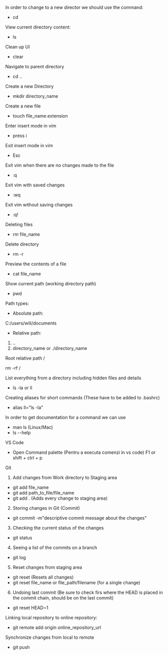 
In order to change to a new director we should use the command:
- cd

View current directory content:
- ls

Clean up UI 
- clear

Navigate to parent directory
- cd ..

Create a new Directory
- mkdir directory_name

Create a new file
- touch file_name.extension

Enter insert mode in vim
- press i

Exit insert mode in vim
- Esc

Exit vim when there are no changes made to the file
- :q

Exit vim with saved changes
- :wq

Exit vim without saving changes
- :q!

Deleting files
- rm file_name

Delete directory
- rm -r

Preview the contents of a file
- cat file_name

Show current path (working directory path)
- pwd

Path types:

- Absolute path:

 C:/users/wili/documents

- Relative path:

1. ..
2. directory_name or ./directory_name

Root relative path /

rm -rf /

List everything from a directory including hidden files and details
- ls -la or ll

Creating aliases for short commands (These have to be added to .bashrc)
- alias ll="ls -la"

In order to get documentation for a command we can use

- man ls (Linux/Mac)
- ls --help

VS Code

- Open Command palette (Pentru a executa comenzi in vs code) F1 or shift + ctrl + p

Git

1. Add changes from Work directory to Staging area
- git add file_name
- git add path_to_file/file_name
- git add . (Adds every change to staging area)

2. Storing changes in Git (Commit)
- git commit -m"descriptive commit message about the changes"

3. Checking the current status of the changes
- git status

4. Seeing a list of the commits on a branch
- git log

5. Reset changes from staging area
- git reset (Resets all changes)
- git reset file_name or file_path/filename (for a single change)

6. Undoing last commit (Be sure to check firs where the HEAD is placed in the commit chain, should be on the last commit)
- git reset HEAD~1

Linking local repository to online repository:
- git remote add origin online_repository_url

Synchronize changes from local to remote 
- git push
